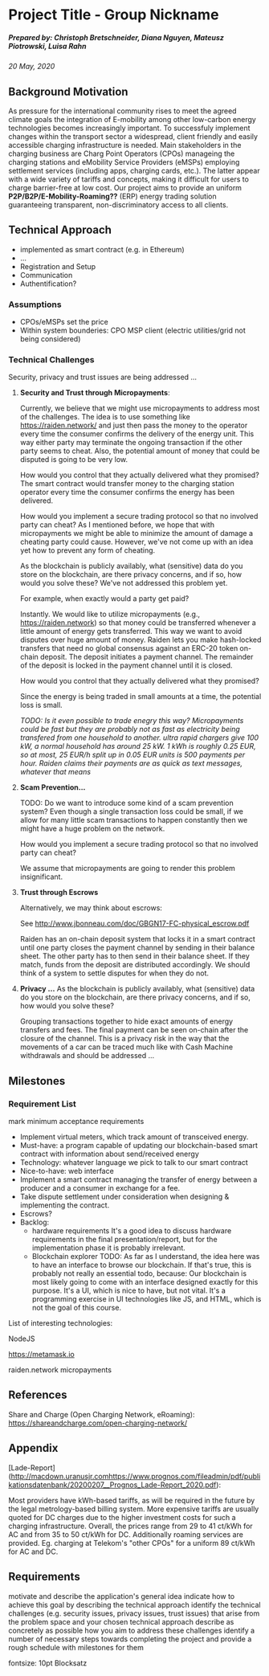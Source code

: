 # Project Title - Group Nickname
##### Prepared by: Christoph Bretschneider, Diana Nguyen, Mateusz Piotrowski, Luisa Rahn
*20 May, 2020*


## Background Motivation
As pressure for the international community rises to meet the agreed climate goals the integration of E-mobility among other low-carbon energy technologies becomes increasingly important. To successfuly implement changes within the transport sector a widespread, client friendly and easily accessible charging infrastructure is needed. Main stakeholders in the charging business are Charg Point Operators (CPOs) manageing the charging stations and eMobility Service Providers (eMSPs) employing settlement services (including apps, charging cards, etc.). The latter appear with a wide variety of tariffs and concepts, making it difficult for users to charge barrier-free at low cost. Our project aims to provide an uniform **P2P/B2P/E-Mobility-Roaming??** (ERP) energy trading solution guaranteeing transparent, non-discriminatory access to all clients.


## Technical Approach

- implemented as smart contract (e.g. in Ethereum)
- ...
- Registration and Setup
- Communication
- Authentification?


### Assumptions
- CPOs/eMSPs set the price
- Within system bounderies: CPO MSP client (electric utilities/grid not being considered)


### Technical Challenges
Security, privacy and trust issues are being addressed ...

1. **Security and Trust through Micropayments**:

	Currently, we believe that we might use micropayments to address most of the challenges. The idea is to use something like https://raiden.network/ and just then pass the money to the operator every time the consumer confirms the delivery of the energy unit. This way either party may terminate the ongoing transaction if the other party seems to cheat. Also, the potential amount of money that could be disputed is going to be very low.

	How would you control that they actually delivered what they promised?
	The smart contract would transfer money to the charging station operator every time the consumer confirms the energy has been delivered.
	
	How would you implement a secure trading protocol so that no involved party can
	cheat?
	As I mentioned before, we hope that with micropayments we might be able to minimize the amount of damage a cheating party could cause. However, we've not come up with an idea yet how to prevent any form of cheating.
	
	As the blockchain is publicly availably, what (sensitive) data do
	you store on the blockchain, are there privacy concerns, and if so, how
	would you solve these?
	We've not addressed this problem yet.
	
	  For example, when exactly would a party get paid?
	
	  Instantly. We would like to utilize micropayments (e.g., https://raiden.network) so that money could be transferred whenever a little amount of energy gets transferred. This way we want to avoid disputes over huge amount of money.
	  Raiden lets you make hash-locked transfers that need no global consensus against an ERC-20 token on-chain deposit. The deposit initiates a payment channel.
	  The remainder of the deposit is locked in the payment channel until it is closed.
	
	
	  How would you control that they actually delivered what they promised?
	
	
	  Since the energy is being traded in small amounts at a time, the potential loss is small.
	  
	  *TODO: Is it even possible to trade enegry this way?
	  Micropayments could be fast but they are probably not as fast as electricity being transfered from one household to another.
	  ultra rapid chargers give 100 kW, a normal household has around 25 kW. 1 kWh is roughly 0.25 EUR, so at most, 25 EUR/h split up in 0.05 EUR units is 500 payments per hour. Raiden claims their payments are as quick as text messages, whatever that means*

2. **Scam Prevention...**

      TODO: Do we want to introduce some kind of a scam prevention system? Even though a single transaction loss could be small, if we allow for many little scam transactions to happen constantly then we might have a huge problem on the network.
    
    
      How would you implement a secure trading protocol so that no involved party can cheat?
    
      We assume that micropayments are going to render this problem insignificant.
  
3. **Trust through Escrows**
  
      Alternatively, we may think about escrows:
    
      See http://www.jbonneau.com/doc/GBGN17-FC-physical_escrow.pdf
    
      Raiden has an on-chain deposit system that locks it in a smart contract until one party closes the payment channel by sending in their balance sheet. The other party has to then send in their balance sheet. If they match, funds from the deposit are distributed accordingly. We should think of a system to settle disputes for when they do not.

4. **Privacy ...**
      As the blockchain is publicly availably, what (sensitive) data do you store on the blockchain, are there privacy concerns, and if so, how would you solve these?
    
    
      Grouping transactions together to hide exact amounts of energy transfers and fees.
      The final payment can be seen on-chain after the closure of the channel. This is a privacy risk in the way that the movements of a car can be traced much like with Cash Machine withdrawals and should be addressed ... 


## Milestones

### Requirement List
mark minimum acceptance requirements

- Implement virtual meters, which track amount of transceived energy.
- Must-have: a program capable of updating our blockchain-based smart contract with information about send/received energy
- Technology: whatever language we pick to talk to our smart contract
- Nice-to-have: web interface
- Implement a smart contract managing the transfer of energy between a producer and a consumer in exchange for a fee.
- Take dispute settlement under consideration when designing & implementing the contract.
- Escrows?
- Backlog:
	 - hardware requirements
	  It's a good idea to discuss hardware requirements in the final presentation/report, but for the implementation phase it is probably irrelevant.
	 - Blockchain explorer
	TODO: As far as I understand, the idea here was to have an interface to browse our blockchain. If that's true, this is probably not really an essential todo, because:
Our blockchain is most likely going to come with an interface designed exactly for this purpose.
 It's a UI, which is nice to have, but not vital.
 It's a programming exercise in UI technologies like JS, and HTML, which is not the goal of this course.

List of interesting technologies:


  NodeJS
  
  https://metamask.io
  
  raiden.network micropayments


## References
Share and Charge (Open Charging Network, eRoaming): https://shareandcharge.com/open-charging-network/


## Appendix

[Lade-Report] (http://macdown.uranusjr.comhttps://www.prognos.com/fileadmin/pdf/publikationsdatenbank/20200207__Prognos_Lade-Report_2020.pdf):

Most providers have kWh-based tariffs, as will be required in the future by the legal metrology-based billing system. More expensive tariffs are usually quoted for DC charges due to the higher investment costs for such a charging infrastructure. Overall, the prices range from 29 to 41 ct/kWh for AC and from 35 to 50 ct/kWh for DC.
Additionally roaming services are provided. Eg. charging at Telekom's "other CPOs" for a uniform 89 ct/kWh for AC and DC.


## Requirements

motivate and describe the application's general idea
indicate how to achieve this goal by describing the technical approach
identify the technical challenges (e.g. security issues, privacy issues, trust issues) that arise from the problem space and your chosen technical approach 
describe as concretely as possible how you aim to address these challenges
identify a number of necessary steps towards completing the project and provide a rough schedule with milestones for them

fontsize: 10pt
Blocksatz
